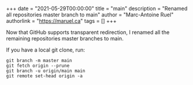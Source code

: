 +++
date = "2021-05-29T00:00:00"
title = "main"
description = "Renamed all repositories master branch to main"
author = "Marc-Antoine Ruel"
authorlink = "https://maruel.ca"
tags = []
+++

Now that GitHub supports transparent redirection, I renamed all the remaining
repositories master branches to main.

If you have a local git clone, run:

```
git branch -m master main
git fetch origin --prune
git branch -u origin/main main
git remote set-head origin -a
```
